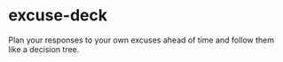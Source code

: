 # excuse-deck
Plan your responses to your own excuses ahead of time and follow them like a decision tree.
